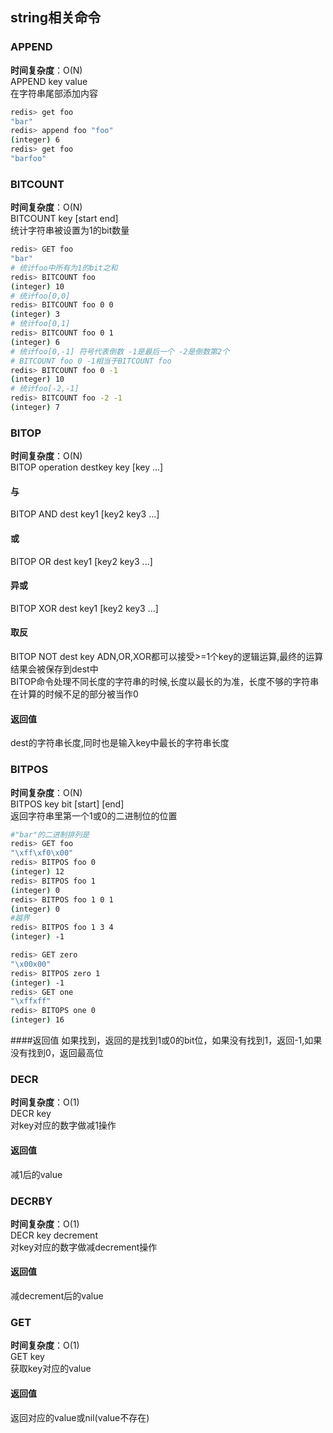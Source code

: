 ## string相关命令
### APPEND
<b>时间复杂度</b>：O(N)  
APPEND key value  
在字符串尾部添加内容  
```bash
redis> get foo
"bar"
redis> append foo "foo"
(integer) 6
redis> get foo
"barfoo"
```

### BITCOUNT
<b>时间复杂度</b>：O(N)  
BITCOUNT key [start end]  
统计字符串被设置为1的bit数量
```bash
redis> GET foo 
"bar"
# 统计foo中所有为1的bit之和
redis> BITCOUNT foo
(integer) 10
# 统计foo[0,0]
redis> BITCOUNT foo 0 0
(integer) 3
# 统计foo[0,1]
redis> BITCOUNT foo 0 1
(integer) 6
# 统计foo[0,-1] 符号代表倒数 -1是最后一个 -2是倒数第2个
# BITCOUNT foo 0 -1相当于BITCOUNT foo
redis> BITCOUNT foo 0 -1
(integer) 10
# 统计foo[-2,-1]
redis> BITCOUNT foo -2 -1
(integer) 7
```

### BITOP
<b>时间复杂度</b>：O(N)  
BITOP operation destkey key [key ...]  
#### 与
BITOP AND dest key1 [key2 key3 ...]
#### 或
BITOP OR dest key1 [key2 key3 ...]
#### 异或
BITOP XOR dest key1 [key2 key3 ...]
#### 取反
BITOP NOT dest key
ADN,OR,XOR都可以接受>=1个key的逻辑运算,最终的运算结果会被保存到dest中  
BITOP命令处理不同长度的字符串的时候,长度以最长的为准，长度不够的字符串在计算的时候不足的部分被当作0  
#### 返回值
dest的字符串长度,同时也是输入key中最长的字符串长度

### BITPOS
<b>时间复杂度</b>：O(N)  
BITPOS key bit [start] [end]  
返回字符串里第一个1或0的二进制位的位置  
```bash
#"bar"的二进制排列是
redis> GET foo
"\xff\xf0\x00"
redis> BITPOS foo 0
(integer) 12
redis> BITPOS foo 1
(integer) 0
redis> BITPOS foo 1 0 1
(integer) 0
#越界
redis> BITPOS foo 1 3 4
(integer) -1

redis> GET zero
"\x00x00"
redis> BITPOS zero 1
(integer) -1
redis> GET one
"\xffxff"
redis> BITOPS one 0
(integer) 16
```
####返回值
如果找到，返回的是找到1或0的bit位，如果没有找到1，返回-1,如果没有找到0，返回最高位

### DECR
<b>时间复杂度</b>：O(1)  
DECR key  
对key对应的数字做减1操作  
#### 返回值
减1后的value

### DECRBY
<b>时间复杂度</b>：O(1)  
DECR key decrement  
对key对应的数字做减decrement操作
#### 返回值
减decrement后的value

### GET
<b>时间复杂度</b>：O(1)  
GET key  
获取key对应的value

#### 返回值
返回对应的value或nil(value不存在)
